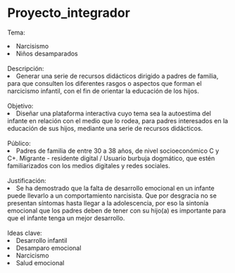 # Proyecto_integrador

Tema:
<li>Narcisismo</li>
<li>Niños desamparados</li>
<br>
Descripción:
<li>Generar una serie de recursos didácticos dirigido a padres de familia, para que consulten los diferentes rasgos o aspectos que forman el narcicismo infantil, con el fin de orientar la educación de los hijos.</li>
<br>
Objetivo:
<li>Diseñar una plataforma interactiva cuyo tema sea la autoestima del infante en relación con el medio que lo rodea, para padres interesados en la educación de sus hijos, mediante una serie de recursos didácticos.</li>
<br>
Público: 
<li>Padres de familia de entre 30 a 38 años, de nivel socioeconómico C y C+. Migrante - residente digital / Usuario burbuja dogmático, que estén familiarizados con los medios digitales y redes sociales.</li>
<br>
Justificación:
<li>Se ha demostrado que la falta de desarrollo emocional en un infante puede llevarlo a un comportamiento narcisista. Que por desgracia no se presentan síntomas hasta llegar a la adolescencia, por eso la sintonía emocional que los padres deben de tener con su hijo(a) es importante para que el infante tenga un mejor desarrollo.</li>
<br>
Ideas clave:
<li>Desarrollo infantil</li>
<li>Desamparo emocional</li>
<li>Narcicismo</li>
<li>Salud emocional</li>
